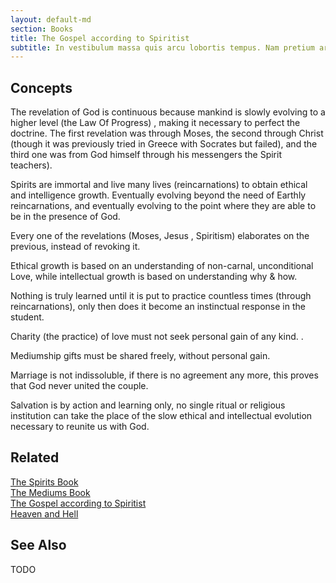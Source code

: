```yaml
---
layout: default-md
section: Books
title: The Gospel according to Spiritist 
subtitle: In vestibulum massa quis arcu lobortis tempus. Nam pretium arcu in odio vulputate luctus.
---
```


## Concepts
The revelation of God is continuous because mankind is slowly evolving to a higher level (the Law Of Progress) , making it necessary to perfect the doctrine. The first revelation was through Moses, the second through Christ (though it was previously tried in Greece with Socrates but failed), and the third one was from God himself through his messengers the Spirit teachers).

Spirits are immortal and live many lives (reincarnations) to obtain ethical and intelligence growth. Eventually evolving beyond the need of Earthly reincarnations, and eventually evolving to the point where they are able to be in the presence of God.

Every one of the revelations (Moses, Jesus , Spiritism) elaborates on the previous, instead of revoking it.

Ethical growth is based on an understanding of non-carnal, unconditional Love, while intellectual growth is based on understanding why & how.

Nothing is truly learned until it is put to practice countless times (through reincarnations), only then does it become an instinctual response in the student.

Charity (the practice) of love must not seek personal gain of any kind. .

Mediumship gifts must be shared freely, without personal gain.

Marriage is not indissoluble, if there is no agreement any more, this proves that God never united the couple.

Salvation is by action and learning only, no single ritual or religious institution can take the place of the slow ethical and intellectual evolution necessary to reunite us with God.

## Related

[The Spirits Book]()  
[The Mediums Book]()  
[The Gospel according to Spiritist]()  
[Heaven and Hell]()  


## See Also

TODO
